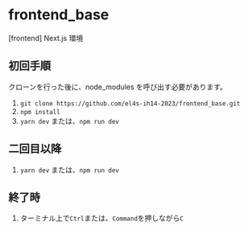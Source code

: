 # frontend_base

[frontend] Next.js 環境

## 初回手順

クローンを行った後に、node_modules を呼び出す必要があります。

1. `git clone https://github.com/el4s-ih14-2023/frontend_base.git`
2. `npm install`
3. `yarn dev` または、`npm run dev`

## 二回目以降

1. `yarn dev` または、`npm run dev`

## 終了時

1. ターミナル上で`Ctrl`または、`Command`を押しながら`C`
